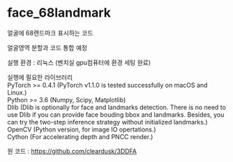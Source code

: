 # face_68landmark
얼굴에 68랜드마크 표시하는 코드

얼굴영역 분할과 코드 통합 예정

실행 환경 : 리눅스 (벤치실 gpu컴퓨터에 환경 세팅 완료)

실행에 필요한 라이브러리  
PyTorch >= 0.4.1 (PyTorch v1.1.0 is tested successfully on macOS and Linux.)  
Python >= 3.6 (Numpy, Scipy, Matplotlib)   
Dlib (Dlib is optionally for face and landmarks detection. There is no need to use Dlib if you can provide face bouding bbox and landmarks. Besides, you can try the two-step inference strategy without initialized landmarks.)  
OpenCV (Python version, for image IO opertations.)  
Cython (For accelerating depth and PNCC render.)

원 코드 : https://github.com/cleardusk/3DDFA
